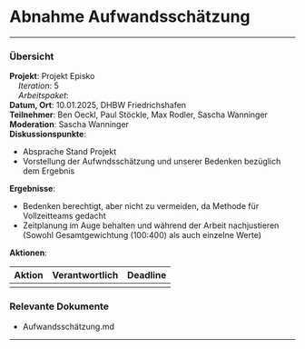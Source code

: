 # Abnahme Aufwandsschätzung

---

### Übersicht

**Projekt**: Projekt Episko \
&nbsp;&nbsp;&nbsp;&nbsp;_Iteration_: 5\
&nbsp;&nbsp;&nbsp;&nbsp;_Arbeitspaket_: \
**Datum, Ort**: 10.01.2025, DHBW Friedrichshafen\
**Teilnehmer**: Ben Oeckl, Paul Stöckle, Max Rodler, Sascha Wanninger\
**Moderation**: Sascha Wanninger \
**Diskussionspunkte**: 

- Absprache Stand Projekt
- Vorstellung der Aufwndsschätzung und unserer Bedenken bezüglich dem Ergebnis

**Ergebnisse**: 

- Bedenken berechtigt, aber nicht zu vermeiden, da Methode für Vollzeitteams gedacht
- Zeitplanung im Auge behalten und während der Arbeit nachjustieren (Sowohl Gesamtgewichtung (100:400) als auch einzelne Werte)

**Aktionen**:

| Aktion      | Verantwortlich | Deadline |
|-------------|----------------|----------|
|             |                |          |

### Relevante Dokumente

- Aufwandsschätzung.md

---
